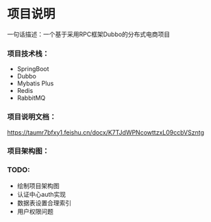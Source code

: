 # 项目说明
一句话描述：一个基于采用RPC框架Dubbo的分布式电商项目

### 项目技术栈：
- SpringBoot
- Dubbo
- Mybatis Plus
- Redis
- RabbitMQ

### 项目说明文档：
https://taumr7bfxy1.feishu.cn/docx/K7TJdWPNcowttzxL09ccbVSzntg

### 项目架构图：


### TODO:
- 绘制项目架构图
- 认证中心auth实现
- 数据表设置合理索引
- 用户权限问题